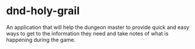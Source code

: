 # dnd-holy-grail
An application that will help the dungeon master to provide quick and easy ways to get to the information they need and take notes of what is happening during the game.
